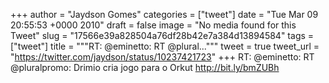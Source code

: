 
+++
author = "Jaydson Gomes"
categories = ["tweet"]
date = "Tue Mar 09 20:55:53 +0000 2010"
draft = false
image = "No media found for this Tweet"
slug = "17566e39a828504a76df28b42e7a384d13894584"
tags = ["tweet"]
title = """RT: @eminetto: RT @plural..."""
tweet = true
tweet_url = "https://twitter.com/jaydson/status/10237421723"
+++
RT: @eminetto: RT @pluralpromo: Drimio cria jogo para o Orkut http://bit.ly/bmZUBh
